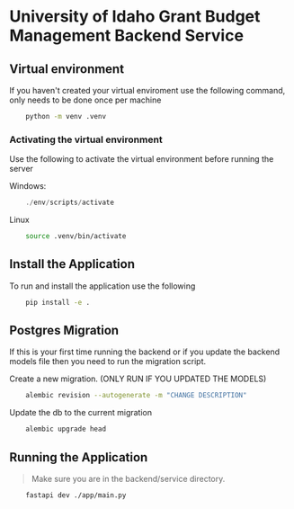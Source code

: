 # University of Idaho Grant Budget Management Backend Service

## Virtual environment
If you haven't created your virtual enviroment use the following command,
only needs to be done once per machine
```sh
    python -m venv .venv
```
### Activating the virtual environment
Use the following to activate the virtual environment before running the server

Windows:
```powershell
    ./env/scripts/activate
```

Linux
```sh
    source .venv/bin/activate
```

## Install the Application
To run and install the application use the following 
```sh
    pip install -e .
```
## Postgres Migration
If this is your first time running the backend or if you update the backend models file
then you need to run the migration script.

Create a new migration. (ONLY RUN IF YOU UPDATED THE MODELS)
```sh
    alembic revision --autogenerate -m "CHANGE DESCRIPTION"
```

Update the db to the current migration
```sh
    alembic upgrade head
```

## Running the Application

> Make sure you are in the backend/service directory.

```bash
    fastapi dev ./app/main.py

```
